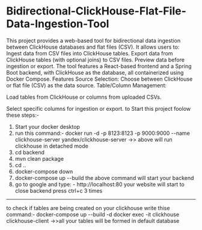 # Bidirectional-ClickHouse-Flat-File-Data-Ingestion-Tool
This project provides a web-based tool for bidirectional data ingestion between ClickHouse databases and flat files (CSV). It allows users to:
Ingest data from CSV files into ClickHouse tables.
Export data from ClickHouse tables (with optional joins) to CSV files.
Preview data before ingestion or export.
The tool features a React-based frontend and a Spring Boot backend, with ClickHouse as the database, all containerized using Docker Compose.
Features
Source Selection: Choose between ClickHouse or flat file (CSV) as the data source.
Table/Column Management:

Load tables from ClickHouse or columns from uploaded CSVs.

Select specific columns for ingestion or export.
to Start this project foolow these steps:- 
1) Start your docker desktop
2) run this command:- docker run -d -p 8123:8123 -p 9000:9000 --name clickhouse-server yandex/clickhouse-server
->> above will run clickhouse in detached mode
3) cd backend
4) mvn clean package
5) cd ..
6) docker-compose down
7) docker-compose up --build 
the above command will start your backend
8) go to google and type: - http://localhost:80 your website will start
to close backend press ctrl+c 3 times
---------------------------------------------
to check if tables are being created on your clickhouse 
write thise command:-
docker-compose up --build -d
docker exec -it clickhouse clickhouse-client
->>all your tables will be formed in default database